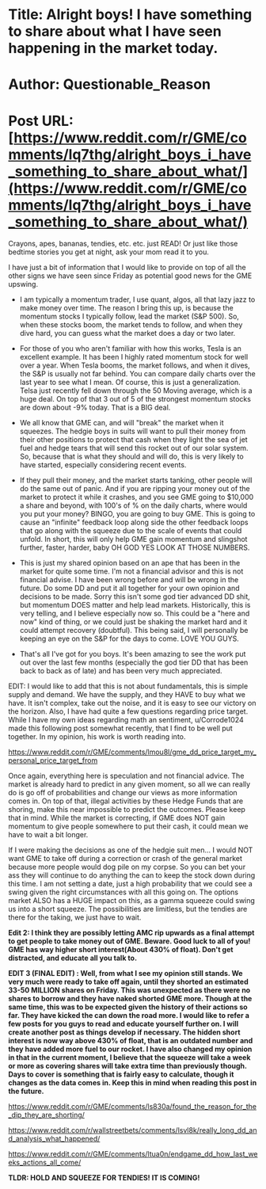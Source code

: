 # Title: Alright boys! I have something to share about what I have seen happening in the market today.
# Author: Questionable_Reason
# Post URL: [https://www.reddit.com/r/GME/comments/lq7thg/alright_boys_i_have_something_to_share_about_what/](https://www.reddit.com/r/GME/comments/lq7thg/alright_boys_i_have_something_to_share_about_what/)


Crayons, apes, bananas, tendies, etc. etc. just READ! Or just like those bedtime stories you get at night, ask your mom read it to you.

I have just a bit of information that I would like to provide on top of all the other signs we have seen since Friday as potential good news for the GME upswing.

* I am typically a momentum trader, I use quant, algos, all that lazy jazz to make money over time. The reason I bring this up, is because the momentum stocks I typically follow, lead the market (S&P 500). So, when these stocks boom, the market tends to follow, and when they dive hard, you can guess what the market does a day or two later.

* For those of you who aren't familiar with how this works, Tesla is an excellent example. It has been I highly rated momentum stock for well over a year. When Tesla booms, the market follows, and when it dives, the S&P is usually not far behind. You can compare daily charts over the last year to see what I mean. Of course, this is just a generalization. Telsa just recently fell down through the 50 Moving average, which is a huge deal. On top of that 3 out of 5 of the strongest momentum stocks are down about -9% today. That is a BIG deal.

* We all know that GME can, and will "break" the market when it squeezes. The hedgie boys in suits will want to pull their money from their other positions to protect that cash when they light the sea of jet fuel and hedge tears that will send this rocket out of our solar system. So, because that is what they should and will do, this is very likely to have started, especially considering recent events. 

* If they pull their money, and the market starts tanking, other people will do the same out of panic. And if you are ripping your money out of the market to protect it while it crashes, and you see GME going to $10,000 a share and beyond, with 100's of % on the daily charts, where would you put your money? BINGO, you are going to buy GME. This is going to cause an "infinite" feedback loop along side the other feedback loops that go along with the squeeze due to the scale of events that could unfold. In short, this will only help GME gain momentum and slingshot further, faster, harder, baby OH GOD YES LOOK AT THOSE NUMBERS.

* This is just my shared opinion based on an ape that has been in the market for quite some time. I'm not a financial advisor and this is not financial advise. I have been wrong before and will be wrong in the future. Do some DD and put it all together for your own opinion and decisions to be made. Sorry this isn't some god tier advanced DD shit, but momentum DOES matter and help lead markets. Historically, this is very telling, and I believe especially now so. This could be a "here and now" kind of thing, or we could just be shaking the market hard and it could attempt recovery (doubtful). This being said, I will personally be keeping an eye on the S&P for the days to come.
LOVE YOU GUYS. 
* That's all I've got for you boys. It's been amazing to see the work put out over the last few months (especially the god tier DD that has been back to back as of late) and has been very much appreciated. 

EDIT: I would like to add that this is not about fundamentals, this is simple supply and demand. We have the supply, and they HAVE to buy what we have. It isn't complex, take out the noise, and it is easy to see our victory on the horizon.
Also, I have had quite a few questions regarding price target. While I have my own ideas regarding math an sentiment, u/Corrode1024 made this following post somewhat recently, that I find to be well put together. In my opinion, his work is worth reading into.

https://www.reddit.com/r/GME/comments/lmou8l/gme_dd_price_target_my_personal_price_target_from

Once again, everything here is speculation and not financial advice. The market is already hard to predict in any given moment, so all we can really do is go off of probabilities and change our views as more information comes in. On top of that, illegal activities by these Hedge Funds that are shoring, make this near impossible to predict the outcomes. Please keep that in mind. While the market is correcting, if GME does NOT gain momentum to give people somewhere to put their cash, it could mean we have to wait a bit longer.

If I were making the decisions as one of the hedgie suit men... I would NOT want GME to take off during a correction or crash of the general market because more people would dog pile on my corpse. So you can bet your ass they will continue to do anything the can to keep the stock down during this time. I am not setting a date, just a high probability that we could see a swing given the right circumstances with all this going on. The options market ALSO has a HUGE impact on this, as a gamma squeeze could swing us into a short squeeze. The possibilities are limitless, but the tendies are there for the taking, we just have to wait.

**Edit 2: I think they are possibly letting AMC rip upwards as a final attempt to get people to take money out of GME. Beware. Good luck to all of you! GME has way higher short interest(About 430% of float). Don't get distracted, and educate all you talk to.**

**EDIT 3 (FINAL EDIT) : Well, from what I see my opinion still stands. We very much were ready to take off again, until they shorted an estimated 33-50 MILLION shares on Friday. This was unexpected as there were no shares to borrow and they have naked shorted GME more. Though at the same time, this was to be expected given the history of their actions so far. They have kicked the can down the road more. I would like to refer a few posts for you guys to read and educate yourself further on. I will create another post as things develop if necessary. The hidden short interest is now way above 430% of float, that is an outdated number and they have added more fuel to our rocket. I have also changed my opinion in that in the current moment, I believe that the squeeze will take a week or more as covering shares will take extra time than previously though. Days to cover is something that is fairly easy to calculate, though it changes as the data comes in. Keep this in mind when reading this post in the future.**

https://www.reddit.com/r/GME/comments/ls830a/found_the_reason_for_the_dip_they_are_shorting/

https://www.reddit.com/r/wallstreetbets/comments/lsvl8k/really_long_dd_and_analysis_what_happened/

https://www.reddit.com/r/GME/comments/ltua0n/endgame_dd_how_last_weeks_actions_all_come/

**TLDR: HOLD AND SQUEEZE FOR TENDIES! IT IS COMING!**